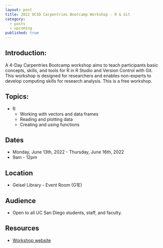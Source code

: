 ```yaml
---
layout: post
title: 2022 UCSD Carpentries Bootcamp Workshop - R & Git
category:
  - posts
  - upcoming
published: true
---
```


## Introduction:

A 4-Day Carpentries Bootcamp workshop aims to teach participants basic concepts, skills, and tools for R in R Studio and Version Control with Git. This workshop is designed for researchers and enables non-experts to develop computing skills for research analysis. This is a free workshop.


## Topics:

* R
  * Working with vectors and data frames
  * Reading and plotting data
  * Creating and using functions


## Dates

* Monday, June 13th, 2022 - Thursday, June 16th, 2022
* 9am - 12pm


## Location

* Geisel Library - Event Room (G1E)


## Audience

* Open to all UC San Diego students, staff, and faculty. 


## Resources

* [Workshop website](https://ti.to/uc-san-diego-carpentries/2022-ucsd-carpentries-bootcamp-spring-onsite)
